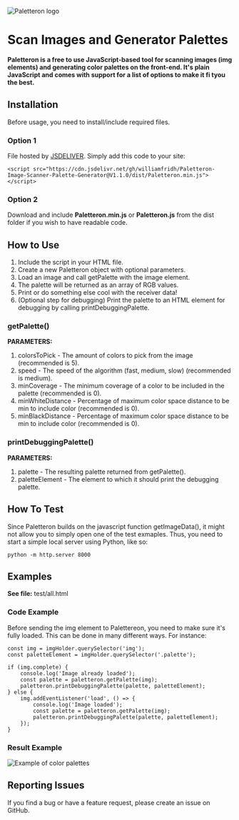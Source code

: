 ﻿![Paletteron logo](https://github.com/williamfridh/Paletteron-Image-Scanner-Palette-Maker/blob/main/assets/logo.jpg?raw=true)


# Scan Images and Generator Palettes

**Paletteron is a free to use JavaScript-based tool for scanning images (img elements) and generating color palettes on the front-end. It's plain JavaScript and comes with support for a list of options to make it fi tyou the best.**

## Installation

Before usage, you need to install/include required files.

### Option 1

File hosted by [JSDELIVER](https://www.jsdelivr.com/). Simply add this code to your site:

```
<script src="https://cdn.jsdelivr.net/gh/williamfridh/Paletteron-Image-Scanner-Palette-Generator@V1.1.0/dist/Paletteron.min.js"></script>
```

### Option 2

Download and include **Paletteron.min.js** or **Paletteron.js** from the dist folder if you wish to have readable code.

## How to Use

1. Include the script in your HTML file.
2. Create a new Paletteron object with optional parameters.
3. Load an image and call getPalette with the image element.
4. The palette will be returned as an array of RGB values.
5. Print or do something else cool with the receiver data!
6. (Optional step for debugging) Print the palette to an HTML element for debugging by calling printDebuggingPalette.

### getPalette()
**PARAMETERS:**
1. colorsToPick - The amount of colors to pick from the image (recommended is 5).
2. speed - The speed of the algorithm (fast, medium, slow) (recommended is medium).
3. minCoverage - The minimum coverage of a color to be included in the palette (recommended is 0).
4. minWhiteDistance - Percentage of maximum color space distance to be min to include color (recommended is 0).
5. minBlackDistance - Percentage of maximum color space distance to be min to include color (recommended is 0).

### printDebuggingPalette()
**PARAMETERS:**
1. palette - The resulting palette returned from getPalette().
2. paletteElement - The element to which it should print the debugging palette.

## How To Test

Since Paletteron builds on the javascript function getImageData(), it might not allow you to simply open one of the test exmaples. Thus, you need to start a simple local server using Python, like so:

```
python -m http.server 8000
```

## Examples

**See file:** test/all.html

### Code Example

Before sending the img element to Palettereon, you need to make sure it's fully loaded. This can be done in many different ways. For instance:

```
const img = imgHolder.querySelector('img');
const paletteElement = imgHolder.querySelector('.palette');

if (img.complete) {
    console.log('Image already loaded');
    const palette = paletteron.getPalette(img);
    paletteron.printDebuggingPalette(palette, paletteElement);
} else {
    img.addEventListener('load', () => {
        console.log('Image loaded');
        const palette = paletteron.getPalette(img);
        paletteron.printDebuggingPalette(palette, paletteElement);
    });
}
```

### Result Example
![Example of color palettes](https://github.com/williamfridh/Paletteron-Image-Scanner-Palette-Maker/blob/main/assets/Example_1.png?raw=true)

## Reporting Issues

If you find a bug or have a feature request, please create an issue on GitHub.

